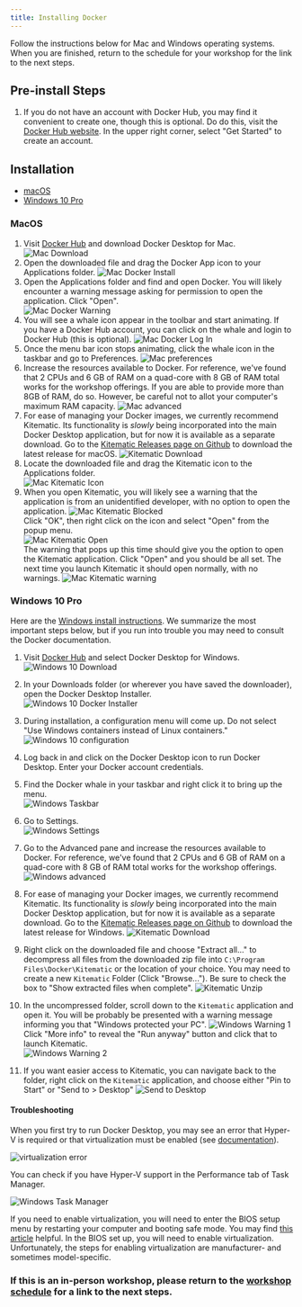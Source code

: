 ```yaml
---
title: Installing Docker
---
```


Follow the instructions below for Mac and Windows operating systems.
When you are finished, return to the schedule for your workshop for the link to the next steps.

## Pre-install Steps

1. If you do not have an account with  Docker Hub, you may find it convenient to create one, though this is optional. Do do this, visit the [Docker Hub website](https://hub.docker.com/). In the upper right corner, select "Get Started" to create an account.


## Installation

* [macOS](#macos)
* [Windows 10 Pro](#windows-10-pro)

### MacOS

1. Visit [Docker Hub](https://hub.docker.com/editions/community/docker-ce-desktop-mac) and download Docker Desktop for Mac.
![Mac Download](screenshots/mac-00-download.png)
2. Open the downloaded file and drag the Docker App icon to your Applications folder.
![Mac Docker Install](screenshots/mac-01-applications.png)
3. Open the Applications folder and find and open Docker. You will likely encounter a warning message asking for permission to open the application. Click "Open".  
![Mac Docker Warning](screenshots/mac-02-security_warning.png)
4. You will see a whale icon appear in the toolbar and start animating. If you have a Docker Hub account, you can click on the whale and login to Docker Hub (this is optional).
![Mac Docker Log In](screenshots/mac-03-docker_login.png)
5. Once the menu bar icon stops animating, click the whale icon in the taskbar and go to Preferences.
![Mac preferences](screenshots/mac-preferences.png)
6. Increase the resources available to Docker. For reference, we've found that 2 CPUs and 6 GB of RAM on a quad-core with 8 GB of RAM total works for the workshop offerings. If you are able to provide more than 8GB of RAM, do so. However, be careful not to allot your computer's maximum RAM capacity. 
![Mac advanced](screenshots/mac-advanced-settings.png)
7. For ease of managing your Docker images, we currently recommend Kitematic. Its functionality is *slowly* being incorporated into the main Docker Desktop application, but for now it is available as a separate download. Go to the [Kitematic Releases page on Github](https://github.com/docker/kitematic/releases) to download the latest release for macOS.
![Kitematic Download](screenshots/download-kitematic.png)
9. Locate the downloaded file and drag the Kitematic icon to the Applications folder.  
![Mac Kitematic Icon](screenshots/mac-kitematic-icon.png)
10. When you open Kitematic, you will likely see a warning that the application is from an unidentified developer, with no option to open the application.
![Mac Kitematic Blocked](screenshots/mac-kitematic-blocked.png)  
Click "OK", then right click on the icon and select "Open" from the popup menu.  
![Mac Kitematic Open](screenshots/mac-kitematic-open.png)  
The warning that pops up this time should give you the option to open the Kitematic application. Click "Open" and you should be all set. The next time you launch Kitematic it should open normally, with no warnings.
![Mac Kitematic warning](screenshots/mac-kitematic-warning.png)


### Windows 10 Pro

Here are the [Windows install instructions](https://docs.docker.com/docker-for-windows/install/).
We summarize the most important steps below, but if you run into trouble you may need to consult the Docker documentation.

1. Visit [Docker Hub](https://hub.docker.com/editions/community/docker-ce-desktop-windows) and select Docker Desktop for Windows.  
![Windows 10 Download](screenshots/win10-00-download.png)

2. In your Downloads folder (or wherever you have saved the downloader), open the Docker Desktop Installer.  
![Windows 10 Docker Installer](screenshots/win10-installer-icon.png)  

3. During installation, a configuration menu will come up. Do not select "Use Windows containers instead of Linux containers."  
![Windows 10 configuration](screenshots/win10-configuration.png)
4. Log back in and click on the Docker Desktop icon to run Docker Desktop. Enter your Docker account credentials.    
5. Find the Docker whale in your taskbar and right click it to bring up the menu.  
![Windows Taskbar](screenshots/win10-taskbar-whale.png)
6. Go to Settings.  
![Windows Settings](screenshots/win10-taskbar-settings.png)
7. Go to the Advanced pane and increase the resources available to Docker.
For reference, we've found that 2 CPUs and 6 GB of RAM on a quad-core with 8 GB of RAM total works for the workshop offerings.  
![Windows advanced](screenshots/win10-advanced-settings.png)
7. For ease of managing your Docker images, we currently recommend Kitematic. Its functionality is *slowly* being incorporated into the main Docker Desktop application, but for now it is available as a separate download. Go to the [Kitematic Releases page on Github](https://github.com/docker/kitematic/releases) to download the latest release for Windows.
![Kitematic Download](screenshots/download-kitematic.png)

9. Right click on the downloaded file and choose "Extract all..." to decompress all files from the downloaded zip file into `C:\Program Files\Docker\Kitematic` or the location of your choice. You may need to create a new `Kitematic` Folder (Click "Browse..."). Be sure to check the box to "Show extracted files when complete".
![Kitematic Unzip](screenshots/win10-kitematic-extract.png)
10. In the uncompressed folder, scroll down to the `Kitematic` application and open it. You will be probably be presented with a warning message informing you that "Windows protected your PC".
![Windows Warning 1](screenshots/win10-kitematic-warning1.png)  
Click "More info" to reveal the "Run anyway" button and click that to launch Kitematic.  
![Windows Warning 2](screenshots/win10-kitematic-warning2.png)

11. If you want easier access to Kitematic, you can navigate back to the folder, right click on the `Kitematic` application, and choose either "Pin to Start" or "Send to > Desktop"
![Send to Desktop](screenshots/win10-send-to-desktop.png)


#### Troubleshooting

When you first try to run Docker Desktop, you may see an error that Hyper-V is required or that virtualization must be enabled (see [documentation](https://docs.docker.com/docker-for-windows/troubleshoot/#virtualization)).  

![virtualization error](screenshots/win10-virtualization-error.png)

You can check if you have Hyper-V support in the Performance tab of Task Manager.  

![Windows Task Manager](screenshots/win10-taskmanager-hyperv.png)

If you need to enable virtualization, you will need to enter the BIOS setup menu by restarting your computer and booting safe mode. You may find [this article](https://www.laptopmag.com/articles/access-bios-windows-10) helpful.
In the BIOS set up, you will need to enable virtualization.
Unfortunately, the steps for enabling virtualization are manufacturer- and sometimes model-specific.  


### If this is an in-person workshop, please return to the [workshop schedule](../workshop/SCHEDULE.md) for a link to the next steps.
